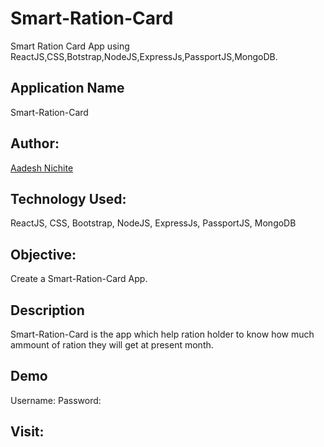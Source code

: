 # Smart-Ration-Card

Smart Ration Card App using ReactJS,CSS,Botstrap,NodeJS,ExpressJs,PassportJS,MongoDB.

## Application Name

Smart-Ration-Card

## Author:

[Aadesh Nichite](https://github.com/AadeshNichite)


## Technology Used:

ReactJS, CSS, Bootstrap, NodeJS, ExpressJs, PassportJS, MongoDB

## Objective:

Create a Smart-Ration-Card App.

## Description

Smart-Ration-Card is the app which help ration holder to know how much ammount of ration they will get at present month.

## Demo 
Username: 
Password: 

## Visit:
